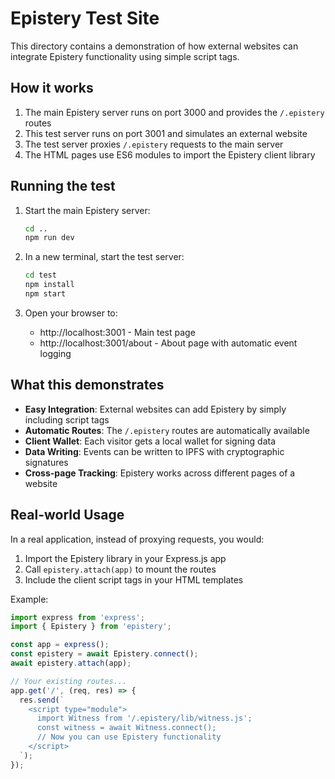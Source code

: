 # Epistery Test Site

This directory contains a demonstration of how external websites can integrate Epistery functionality using simple script tags.

## How it works

1. The main Epistery server runs on port 3000 and provides the `/.epistery` routes
2. This test server runs on port 3001 and simulates an external website
3. The test server proxies `/.epistery` requests to the main server
4. The HTML pages use ES6 modules to import the Epistery client library

## Running the test

1. Start the main Epistery server:
   ```bash
   cd ..
   npm run dev
   ```

2. In a new terminal, start the test server:
   ```bash
   cd test
   npm install
   npm start
   ```

3. Open your browser to:
   - http://localhost:3001 - Main test page
   - http://localhost:3001/about - About page with automatic event logging

## What this demonstrates

- **Easy Integration**: External websites can add Epistery by simply including script tags
- **Automatic Routes**: The `/.epistery` routes are automatically available
- **Client Wallet**: Each visitor gets a local wallet for signing data
- **Data Writing**: Events can be written to IPFS with cryptographic signatures
- **Cross-page Tracking**: Epistery works across different pages of a website

## Real-world Usage

In a real application, instead of proxying requests, you would:

1. Import the Epistery library in your Express.js app
2. Call `epistery.attach(app)` to mount the routes
3. Include the client script tags in your HTML templates

Example:
```javascript
import express from 'express';
import { Epistery } from 'epistery';

const app = express();
const epistery = await Epistery.connect();
await epistery.attach(app);

// Your existing routes...
app.get('/', (req, res) => {
  res.send(`
    <script type="module">
      import Witness from '/.epistery/lib/witness.js';
      const witness = await Witness.connect();
      // Now you can use Epistery functionality
    </script>
  `);
});
```